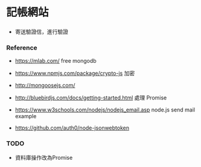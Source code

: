 # 記帳網站

###
* 寄送驗證信，進行驗證

### Reference
* https://mlab.com/ 
free mongodb 

* https://www.npmjs.com/package/crypto-js 加密

* http://mongoosejs.com/ 
* http://bluebirdjs.com/docs/getting-started.html
處理 Promise

* https://www.w3schools.com/nodejs/nodejs_email.asp
node.js send mail example

* https://github.com/auth0/node-jsonwebtoken

### TODO
* 資料庫操作改為Promise

